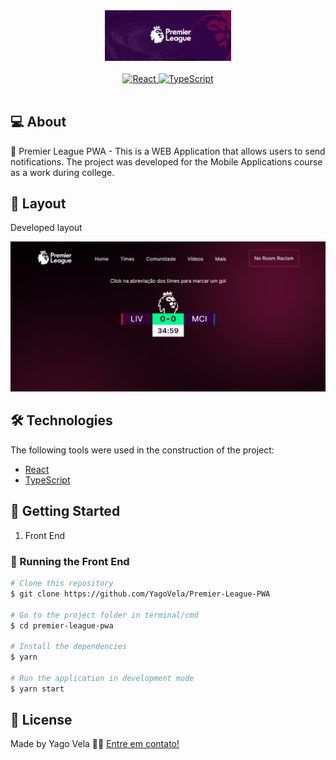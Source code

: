 <div align="center">
   <img alt="premier-league" src="./src/assets/cover.png" width="40%"/>
</div>
<br/>
<div align="center">
   <a href="#-tecnologias-utilizadas">
      <img alt="React" src="https://img.shields.io/badge/react%20-%2320232a.svg?&style=for-the-badge&logo=react&logoColor=%2361DAFB">
      <img alt="TypeScript" src="https://img.shields.io/badge/typescript%20-%23007ACC.svg?&style=for-the-badge&logo=typescript&logoColor=%2361DAFB">
   </a>
</div>

</br>


## 💻 About

📁 Premier League PWA - This is a WEB Application that allows users to send notifications.
The project was developed for the Mobile Applications course as a work during college.


## 🎨 Layout

Developed layout

<div align="center">
  <img alt="home" src="./src/assets/Screenshot_WEB.png"/>
</div>


## 🛠 Technologies

The following tools were used in the construction of the project:

- [React][React]
- [TypeScript][TypeScript]

## 🚀 Getting Started

1. Front End

### 🎲 Running the Front End

```bash
# Clone this repository
$ git clone https://github.com/YagoVela/Premier-League-PWA

# Go to the project folder in terminal/cmd
$ cd premier-league-pwa

# Install the dependencies
$ yarn

# Run the application in development mode
$ yarn start

```


## 📝 License

Made by Yago Vela 👋🏽 [Entre em contato!](https://github.com/YagoVela)


[React]: https://reactjs.org/
[Typescript]: https://www.typescriptlang.org/

